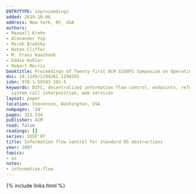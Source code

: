 ```yaml
---
ENTRYTYPE: inproceedings
added: 2019-10-06
address: New York, NY, USA
authors:
- Maxwell Krohn
- Alexander Yip
- Micah Brodsky
- Natan Cliffer
- M. Frans Kaashoek
- Eddie Kohler
- Robert Morris
booktitle: Proceedings of Twenty-first ACM SIGOPS Symposium on Operating Systems Principles
doi: 10.1145/1294261.1294293
isbn: 978-1-59593-591-5
keywords: DIFC, decentralized information flow control, endpoints, reference monitor,
  system call interposition, web services
layout: paper
location: Stevenson, Washington, USA
numpages: '14'
pages: 321-334
publisher: ACM
read: false
readings: []
series: SOSP'07
title: Information flow control for standard OS abstractions
year: 2007
topics:
- os
notes:
- information-flow
---
```


{% include links.html %}
